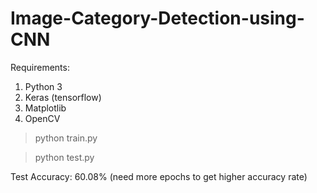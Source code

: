 # Image-Category-Detection-using-CNN

Requirements:
1. Python 3
2. Keras (tensorflow)
3. Matplotlib
4. OpenCV

> python train.py

> python test.py


Test Accuracy: 60.08% (need more epochs to get higher accuracy rate)

